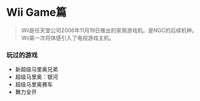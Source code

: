 # Wii Game篇  
>Wii是任天堂公司2006年11月19日推出的家用游戏机。是NGC的后续机种。Wii第一次将体感引入了电视游戏主机。

### 玩过的游戏  
- 新超级马里奥兄弟
- 超级马里奥：银河
- 超级马里奥赛车
- 舞力全开
